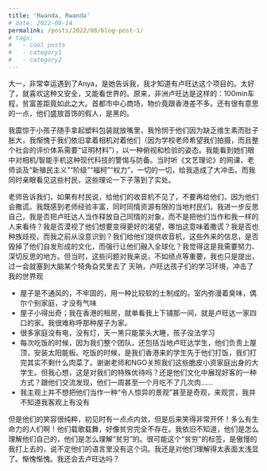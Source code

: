 ```yaml
---
title: 'Rwanda, Rwanda'
# date: 2022-08-14
permalink: /posts/2022/08/blog-post-1/
# tags:
#   - cool posts
#   - category1
#   - category2
---
```


大一，非常幸运遇到了Anya，是她告诉我，我才知道有卢旺达这个项目的。太好了，就喜欢这种又安全，又能看世界的。原来，非洲卢旺达是这样的：100min车程，贫富差距竟如此之大。首都市中心商场，物价竟跟香港差不多。还有很有意思的一点，他们盛放首饰的假人，是黑的。

我震惊于小孩子随手拿起塑料包装就放嘴里，我怜悯于他们因为缺乏维生素而肚子胀大，我惭愧于我们依旧拿着相机对着他们（因为学校老师希望我们拍摄，而且整个社会的评价体系需要“证明材料”），以一种俯视和检验的姿态。我能看到她们眼中对相机/智能手机这种现代科技的警惕与防备。当时听《文艺理论》的网课，老师谈及“新殖民主义”“阶级”“福柯”“权力”，一切的一切，给我造成了大冲击。而我同时亲眼看见这些村民，这些理论一下子落到了实处。

老师告诉我们，如果有村民说，给他们的收音机不见了，不要再给他们，因为他们会撒谎。我既感到老师经验丰富，同时同情资源有限的当地村民们。我进一步反思自己，我是否把卢旺达人当作释放自己同情的对象，而不是把他们当作和我一样的人来看待？我是否漠视了他们想要变得更好的渴望，哪怕这意味着撒谎？我是否也种族歧视，而我之前从没意识到？我们给他们提供收音机，这些外来的信息，是否毁掉了他们自发形成的文化，而强行让他们融入全球化？我觉得这是我需要努力、深切反思的地方。但当时，这些问题对我来说，不如绩点等重要，我也只是提出，过一会就塞到大脑某个犄角旮旯里去了
天呐，卢旺达孩子们的学习环境，冲击了我的世界观
- 屋子是不通风的，不牢固的，用一种比较软的土制成的。室内弥漫着臭味，偶尔个别家庭，才没有气味
- 屋子小得出奇；我在香港的租房，就单看我上下铺那一间，就是卢旺达一家四口的家。我很难称呼那种屋子为家。
- 很多家庭没有电，没有灯，天一黑只能蒙头大睡，孩子没法学习
- 每次吃饭的时候，因为我们整个团队，还包括当地卢旺达学生，他们负责上屋顶，安装太阳能板。吃饭的时候，是我们香港来的学生先于他们打饭，我们打完其实不剩什么肉菜了。谢谢老师和NGO关照我们这些脆皮小资家庭出身的大学生。但我心想，这是对我们的特殊优待吗？还是他们文化中展现好客的一种方式？跟他们交流发现，他们一周甚至一个月吃不了几次肉……
- 我主观上并不想把他们当作一种“令人惊异的景观”甚至是奇观，来观赏，我并不知道我客观上有没有

但是他们的笑容很纯粹，初见时有一点点内敛，但是后来笑得非常开怀！多么有生命力的人们啊！他们载歌载舞，好像贫穷完全不存在。我依旧不知道，他们是怎么理解他们自己的，他们是怎么理解“贫穷”的。很可能这个“贫穷”的标签，是傲慢的我打上去的，说不定他们的语言里没有这个词。我还是对他们理解得太表面太浅显了。惭愧惭愧。我还会去卢旺达吗？